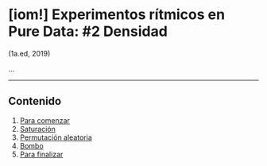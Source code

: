 # [iom!] Experimentos rítmicos en Pure Data: #2 Densidad
(1a.ed, 2019)

...

---

## Contenido

1. [Para comenzar](#para-comenzar)
2. [Saturación](#saturación)
3. [Permutación aleatoria](#permutación-aleatoria)
4. [Bombo](#bombo)
5. [Para finalizar](#para-finalizar)